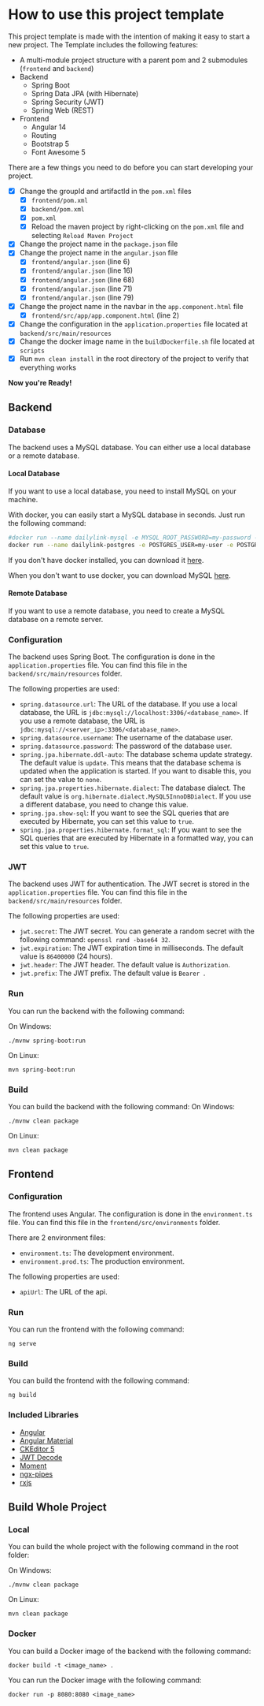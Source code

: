 # How to use this project template

This project template is made with the intention of making it easy to start a new project.
The Template includes the following features:

- A multi-module project structure with a parent pom and 2 submodules (`frontend` and `backend`)
- Backend
  - Spring Boot
  - Spring Data JPA (with Hibernate)
  - Spring Security (JWT)
  - Spring Web (REST)
- Frontend
  - Angular 14
  - Routing
  - Bootstrap 5
  - Font Awesome 5

There are a few things you need to do before you can start developing your project.

- [X] Change the groupId and artifactId in the `pom.xml` files
  - [X] `frontend/pom.xml`
  - [X] `backend/pom.xml`
  - [X] `pom.xml`
  - [X] Reload the maven project by right-clicking on the `pom.xml` file and selecting `Reload Maven Project`
- [X] Change the project name in the `package.json` file
- [X] Change the project name in the `angular.json` file
  - [X] `frontend/angular.json` (line 6)
  - [X] `frontend/angular.json` (line 16)
  - [X] `frontend/angular.json` (line 68)
  - [X] `frontend/angular.json` (line 71)
  - [X] `frontend/angular.json` (line 79)
- [X] Change the project name in the navbar in the `app.component.html` file
  - [X] `frontend/src/app/app.component.html` (line 2)
- [X] Change the configuration in the `application.properties` file located at `backend/src/main/resources`
- [X] Change the docker image name in the `buildDockerfile.sh` file located at `scripts`
- [X] Run `mvn clean install` in the root directory of the project to verify that everything works

**Now you're Ready!**

## Backend

### Database

The backend uses a MySQL database. You can either use a local database or a remote database.

#### Local Database
If you want to use a local database, you need to install MySQL on your machine.

With docker, you can easily start a MySQL database in seconds. Just run the following command:

```bash
#docker run --name dailylink-mysql -e MYSQL_ROOT_PASSWORD=my-password -e MYSQL_DATABASE=dailylink -p 3308:3306 -d mysql:latest
docker run --name dailylink-postgres -e POSTGRES_USER=my-user -e POSTGRES_PASSWORD=my-password -e POSTGRES_DB=dailylink -p 5433:5432 -d postgres:latest
```

If you don't have docker installed, you can download it [here](https://www.docker.com/products/docker-desktop).

When you don't want to use docker, you can download MySQL [here](https://dev.mysql.com/downloads/mysql/).

#### Remote Database

If you want to use a remote database, you need to create a MySQL database on a remote server.

### Configuration

The backend uses Spring Boot. The configuration is done in the `application.properties` file.
You can find this file in the `backend/src/main/resources` folder.

The following properties are used:

- `spring.datasource.url`: The URL of the database. If you use a local database, the URL is `jdbc:mysql://localhost:3306/<database_name>`. If you use a remote database, the URL is `jdbc:mysql://<server_ip>:3306/<database_name>`.
- `spring.datasource.username`: The username of the database user.
- `spring.datasource.password`: The password of the database user.
- `spring.jpa.hibernate.ddl-auto`: The database schema update strategy. The default value is `update`. This means that the database schema is updated when the application is started. If you want to disable this, you can set the value to `none`.
- `spring.jpa.properties.hibernate.dialect`: The database dialect. The default value is `org.hibernate.dialect.MySQL5InnoDBDialect`. If you use a different database, you need to change this value.
- `spring.jpa.show-sql`: If you want to see the SQL queries that are executed by Hibernate, you can set this value to `true`.
- `spring.jpa.properties.hibernate.format_sql`: If you want to see the SQL queries that are executed by Hibernate in a formatted way, you can set this value to `true`.

### JWT

The backend uses JWT for authentication. The JWT secret is stored in the `application.properties` file.
You can find this file in the `backend/src/main/resources` folder.

The following properties are used:

- `jwt.secret`: The JWT secret. You can generate a random secret with the following command: `openssl rand -base64 32`.
- `jwt.expiration`: The JWT expiration time in milliseconds. The default value is `86400000` (24 hours).
- `jwt.header`: The JWT header. The default value is `Authorization`.
- `jwt.prefix`: The JWT prefix. The default value is `Bearer `.

### Run

You can run the backend with the following command:

On Windows:

```
./mvnw spring-boot:run
```

On Linux:

```
mvn spring-boot:run
```

### Build

You can build the backend with the following command:
On Windows:

```
./mvnw clean package
```

On Linux:

```
mvn clean package
```

## Frontend

### Configuration

The frontend uses Angular. The configuration is done in the `environment.ts` file.
You can find this file in the `frontend/src/environments` folder.

There are 2 environment files:
- `environment.ts`: The development environment.
- `environment.prod.ts`: The production environment.

The following properties are used:

- `apiUrl`: The URL of the api.

### Run

You can run the frontend with the following command:

```
ng serve
```

### Build

You can build the frontend with the following command:

```
ng build
```

### Included Libraries
- [Angular](https://angular.io/)
- [Angular Material](https://material.angular.io/)
- [CKEditor 5](https://ckeditor.com/ckeditor-5/)
- [JWT Decode](https://www.npmjs.com/package/jwt-decode)
- [Moment](https://momentjs.com/)
- [ngx-pipes](https://www.npmjs.com/package/ngx-pipes)
- [rxjs](https://rxjs.dev/)

## Build Whole Project

### Local

You can build the whole project with the following command in the root folder:

On Windows:

```
./mvnw clean package
```

On Linux:

```
mvn clean package
```

### Docker

You can build a Docker image of the backend with the following command:

```
docker build -t <image_name> .
```

You can run the Docker image with the following command:

```
docker run -p 8080:8080 <image_name>
```
